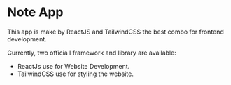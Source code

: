 # Note App

This app is make by ReactJS and TailwindCSS the best combo for frontend development.

Currently, two officia l framework and library are available:

- ReactJs use for Website Development.
- TailwindCSS use for styling the website.
